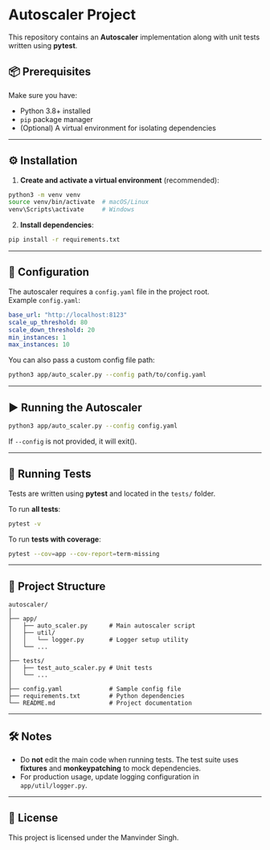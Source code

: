 # Autoscaler Project

This repository contains an **Autoscaler** implementation along with unit tests written using **pytest**.

## 📦 Prerequisites

Make sure you have:

- Python 3.8+ installed
- `pip` package manager
- (Optional) A virtual environment for isolating dependencies

---

## ⚙️ Installation


1. **Create and activate a virtual environment** (recommended):

```bash
python3 -m venv venv
source venv/bin/activate  # macOS/Linux
venv\Scripts\activate     # Windows
```

2. **Install dependencies**:

```bash
pip install -r requirements.txt
```

---

## 📄 Configuration

The autoscaler requires a `config.yaml` file in the project root.  
Example `config.yaml`:

```yaml
base_url: "http://localhost:8123"
scale_up_threshold: 80
scale_down_threshold: 20
min_instances: 1
max_instances: 10
```

You can also pass a custom config file path:

```bash
python3 app/auto_scaler.py --config path/to/config.yaml
```

---

## ▶️ Running the Autoscaler

```bash
python3 app/auto_scaler.py --config config.yaml
```

If `--config` is not provided, it will exit().

---

## 🧪 Running Tests

Tests are written using **pytest** and located in the `tests/` folder.

To run **all tests**:

```bash
pytest -v
```

To run **tests with coverage**:

```bash
pytest --cov=app --cov-report=term-missing
```

---

## 📂 Project Structure

```
autoscaler/
│
├── app/
│   ├── auto_scaler.py      # Main autoscaler script
│   ├── util/
│   │   └── logger.py       # Logger setup utility
│   └── ...
│
├── tests/
│   ├── test_auto_scaler.py # Unit tests
│   └── ...
│
├── config.yaml             # Sample config file
├── requirements.txt        # Python dependencies
└── README.md               # Project documentation
```

---

## 🛠 Notes

- Do **not** edit the main code when running tests. The test suite uses **fixtures** and **monkeypatching** to mock dependencies.
- For production usage, update logging configuration in `app/util/logger.py`.

---

## 📜 License

This project is licensed under the Manvinder Singh.